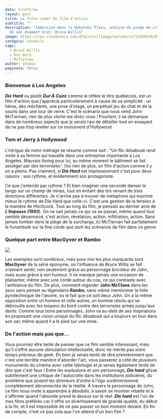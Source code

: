 ```yaml
---
date: trueTtrue
layout: post
title: Le frère cadet du film d'action
subtitle: ""
description: "Immersion dans le Nakatomi Plaza, analyse du piege de cristal et
  de son diamant brut: Bruce Willis"
image: https://res.cloudinary.com/dfqlcc1vj/image/upload/v1713950538/Die%20Hard/33_20_315_xhjr5p.jpg
category: conseils
tags:
  - Bruce Willis
  - Die Hard
  - McTiernan
author: Iksboi
paginate: false
---
```

### Bienvenue à Los Angeles

***Die Hard*** ou plutôt ***Dur À Cuire*** comme le réfère le titre québécois, est un film d'action que j'apprécie particulièrement à cause de sa simplicité : un héros, des méchants, une prise d'otage, un perpétuel jeu du chat et de la souris dans une tour de verre. C'est le scénario que nous vend John McTiernan, rien de plus cliché me direz-vous ! Pourtant, il se démarque dans de nombreux aspects que je serais ravi de détailler tout en essayant de ne pas trop révéler sur ce monument d'Hollywood.

### Tom et Jerry à Hollywood

L'intrigue de notre métrage se résume comme suit : "Un flic désabusé rend visite à sa femme qui travaille dans une entreprise importante à Los Angeles. Mauvais timing pour lui, au même moment le bâtiment se fait assiéger par des terroristes". Oui rien de plus, un film d'action comme il y en a pleins. Pas vraiment, si ***Die Hard*** est impressionnant c'est pour deux raisons : son rythme, et évidemment son protagoniste.

Ce que j'entends par rythme ? Et bien imaginer une seconde danser le tango sur un champ de mines, tout en évitant des tirs venant de trois directions différentes. Je n'arrive pas à trouver de métaphore qui exprime mieux le rythme de Die Hard que celle-ci. C'est une gestion de la tension à la manière de Hitchcock. Tout au long du film, je pensais au dernier acte de ***L'Impasse (1993***). On ne sait jamais ce qui va se passer, même quand tout semble désamorcé, c'est action, révélation, action, infiltration, action. Sans jamais tomber dans le piège de la surcharge, ici McTiernan fait parfaitement le funambule sur la fine corde que sont les scénarios de film dans ce genre.

### Quelque part entre MacGyver et Rambo

![](https://res.cloudinary.com/dfqlcc1vj/image/upload/v1713951627/Die%20Hard/die_hard-558982083-large_wnvkdy.jpg)

Les exemples sont nombreux, mais pour moi les plus marquants sont **MacGyver** de la série éponyme, où l'influence de Bruce Willis se fait vraiment sentir, non seulement grâce au personnage bricoleur de John, mais aussi grâce à son humour. Il ne manque jamais une occasion de plaisanter, même avec une corde autour du cou, ce qui contraste avec l'ambiance du film. De plus, comment regarder **John McClane** dans les yeux sans penser au légendaire **Rambo**, sans même mentionner la folie pyrotechnique de l'œuvre, ou le fait que ce soit deux John. On a la même opposition entre un homme et mille autres, un homme résolu qui se débrouille avec les moyens du bord contre des terroristes armés jusqu'aux dents. Comme tous bons personnages, John va au-delà de ses inspirations en proposant une vision unique du flic désabusé qui a toujours un tour dans son sac même quand il a le pied sur une mine.

### De l'action mais pas que...

Vous pourriez être tenté de penser que ce film semble intéressant, mais qu'il n’offre aucune stimulation intellectuelle, donc ne mérite pas votre temps précieux de geek. Eh bien je serais tenté de dire premièrement que c'est une terrible manière d'aborder l'art, vous passerez à côté de plusieurs monuments du cinéma avec cette idéologie et je serais également tenté de dire que c'est faux ! Entre les explosions et son personnage, ***Die hard*** glisse subtilement une critique de l'autocratie dans  les institutions policières, du problème que posent les donneurs d'ordre à l'ego surdimensionné complètement déconnectés de la réalité. À travers le personnage de John, ce film nous invite à apprendre à désobéir, à savoir se montrer rebelle et à s'affirmer quand l'absurde prend le dessus sur le réel. ***Die hard*** est l'un de mes films préférés car il offre un divertissement de grande qualité, du début à la fin, et il est impossible de ne pas passer un bon moment devant. En fin de compte, n'est ce pas cela que l'on attend d'un bon film ?
